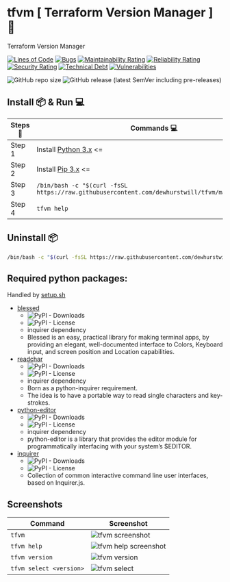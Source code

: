 # tfvm [ Terraform Version Manager ] 🔧

Terraform Version Manager

[![Lines of Code](https://sonarcloud.io/api/project_badges/measure?project=dewhurstwill_tfvm&metric=ncloc)](https://sonarcloud.io/dashboard?id=dewhurstwill_tfvm)
[![Bugs](https://sonarcloud.io/api/project_badges/measure?project=dewhurstwill_tfvm&metric=bugs)](https://sonarcloud.io/dashboard?id=dewhurstwill_tfvm)
[![Maintainability Rating](https://sonarcloud.io/api/project_badges/measure?project=dewhurstwill_tfvm&metric=sqale_rating)](https://sonarcloud.io/dashboard?id=dewhurstwill_tfvm)
[![Reliability Rating](https://sonarcloud.io/api/project_badges/measure?project=dewhurstwill_tfvm&metric=reliability_rating)](https://sonarcloud.io/dashboard?id=dewhurstwill_tfvm)
[![Security Rating](https://sonarcloud.io/api/project_badges/measure?project=dewhurstwill_tfvm&metric=security_rating)](https://sonarcloud.io/dashboard?id=dewhurstwill_tfvm)
[![Technical Debt](https://sonarcloud.io/api/project_badges/measure?project=dewhurstwill_tfvm&metric=sqale_index)](https://sonarcloud.io/dashboard?id=dewhurstwill_tfvm)
[![Vulnerabilities](https://sonarcloud.io/api/project_badges/measure?project=dewhurstwill_tfvm&metric=vulnerabilities)](https://sonarcloud.io/dashboard?id=dewhurstwill_tfvm)

![GitHub repo size](https://img.shields.io/github/repo-size/dewhurstwill/tfvm?style=flat-square)
![GitHub release (latest SemVer including pre-releases)](https://img.shields.io/github/v/release/dewhurstwill/tfvm?include_prereleases&sort=semver&style=flat-square)

## Install 📦 & Run 💻

| Steps 📝 | Commands 💻 |
|-|-|
| Step 1 | Install [Python 3.x](https://www.python.org/downloads/) <=|
| Step 2 | Install [Pip 3.x](https://pip.pypa.io/en/stable/installing/) <= |
| Step 3 | ``` /bin/bash -c "$(curl -fsSL https://raw.githubusercontent.com/dewhurstwill/tfvm/main/setup.sh)" ``` |
| Step 4 | ``` tfvm help ``` |


## Uninstall 📦

```bash 
/bin/bash -c "$(curl -fsSL https://raw.githubusercontent.com/dewhurstwill/tfvm/main/uninstall.sh)" 
```


## Required python packages:

Handled by [setup.sh](https://github.com/dewhurstwill/tfvm/blob/main/setup.sh)

* [blessed](https://pypi.org/project/blessed/) 
  * ![PyPI - Downloads](https://img.shields.io/pypi/dm/blessed?style=flat-square)
  * ![PyPI - License](https://img.shields.io/pypi/l/blessed?style=flat-square)
  * inquirer dependency
  * Blessed is an easy, practical library for making terminal apps, by providing an elegant, well-documented interface to Colors, Keyboard input, and screen position and Location capabilities.
* [readchar](https://pypi.org/project/readchar/) 
  * ![PyPI - Downloads](https://img.shields.io/pypi/dm/readchar?style=flat-square)
  * ![PyPI - License](https://img.shields.io/pypi/l/readchar?style=flat-square)
  * inquirer dependency
  * Born as a python-inquirer requirement.
  * The idea is to have a portable way to read single characters and key-strokes.
* [python-editor](https://pypi.org/project/python-editor/) 
  * ![PyPI - Downloads](https://img.shields.io/pypi/dm/python-editor?style=flat-square)
  * ![PyPI - License](https://img.shields.io/pypi/l/python-editor?style=flat-square)
  * inquirer dependency
  * python-editor is a library that provides the editor module for programmatically interfacing with your system’s $EDITOR.
* [inquirer](https://pypi.org/project/inquirer/)
  * ![PyPI - Downloads](https://img.shields.io/pypi/dm/inquirer?style=flat-square)
  * ![PyPI - License](https://img.shields.io/pypi/l/inquirer?style=flat-square)
  * Collection of common interactive command line user interfaces, based on Inquirer.js.
  
  
## Screenshots
  
| Command | Screenshot |
|-|-|
| ```tfvm ``` | ![tfvm screenshot](https://imgur.com/BZUVEGW.png "tfvm") |
| ```tfvm help``` | ![tfvm help screenshot](https://imgur.com/169dP7h.png "tfvm help") |
| ```tfvm version``` | ![tfvm version](https://imgur.com/fqee855.png "tfvm version") |
| ```tfvm select <version>``` | ![tfvm select](https://imgur.com/QZo7OdW.png "tfvm select") |
